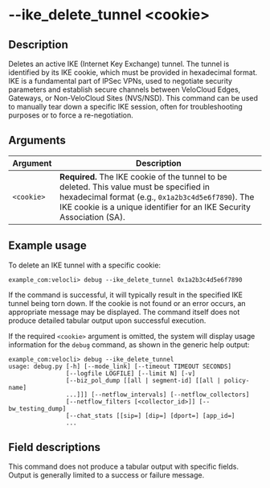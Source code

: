 #	--ike_delete_tunnel &lt;cookie&gt;

##	Description
Deletes an active IKE (Internet Key Exchange) tunnel. The tunnel is identified by its IKE cookie, which must be provided in hexadecimal format. IKE is a fundamental part of IPSec VPNs, used to negotiate security parameters and establish secure channels between VeloCloud Edges, Gateways, or Non-VeloCloud Sites (NVS/NSD). This command can be used to manually tear down a specific IKE session, often for troubleshooting purposes or to force a re-negotiation.

##  Arguments
| Argument   | Description                                                                                                                                    |
|------------|------------------------------------------------------------------------------------------------------------------------------------------------|
| `<cookie>` | **Required.** The IKE cookie of the tunnel to be deleted. This value must be specified in hexadecimal format (e.g., `0x1a2b3c4d5e6f7890`). The IKE cookie is a unique identifier for an IKE Security Association (SA). |

##  Example usage
To delete an IKE tunnel with a specific cookie:
```
example_com:velocli> debug --ike_delete_tunnel 0x1a2b3c4d5e6f7890
```
If the command is successful, it will typically result in the specified IKE tunnel being torn down. If the cookie is not found or an error occurs, an appropriate message may be displayed. The command itself does not produce detailed tabular output upon successful execution.

If the required `<cookie>` argument is omitted, the system will display usage information for the `debug` command, as shown in the generic help output:
```
example_com:velocli> debug --ike_delete_tunnel
usage: debug.py [-h] [--mode_link] [--timeout TIMEOUT SECONDS]
                [--logfile LOGFILE] [--limit N] [-v]
                [--biz_pol_dump [[all | segment-id] [[all | policy-name]
                ...]]] [--netflow_intervals] [--netflow_collectors]
                [--netflow_filters [<collector_id>]] [--bw_testing_dump]
                [--chat_stats [[sip=] [dip=] [dport=] [app_id=]
                ...
```

##  Field descriptions
This command does not produce a tabular output with specific fields. Output is generally limited to a success or failure message.